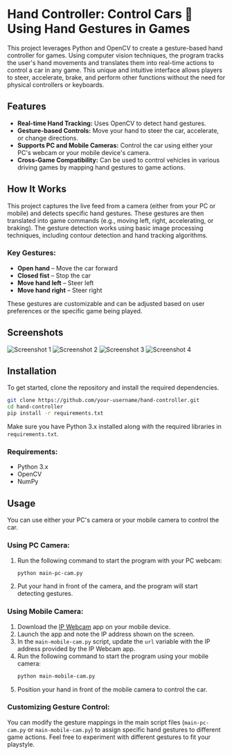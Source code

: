 # Hand Controller: Control Cars 🚗 Using Hand Gestures in Games

This project leverages Python and OpenCV to create a gesture-based hand controller for games. Using computer vision techniques, the program tracks the user's hand movements and translates them into real-time actions to control a car in any game. This unique and intuitive interface allows players to steer, accelerate, brake, and perform other functions without the need for physical controllers or keyboards.

## Features

- **Real-time Hand Tracking:** Uses OpenCV to detect hand gestures.
- **Gesture-based Controls:** Move your hand to steer the car, accelerate, or change directions.
- **Supports PC and Mobile Cameras:** Control the car using either your PC's webcam or your mobile device's camera.
- **Cross-Game Compatibility:** Can be used to control vehicles in various driving games by mapping hand gestures to game actions.

## How It Works

This project captures the live feed from a camera (either from your PC or mobile) and detects specific hand gestures. These gestures are then translated into game commands (e.g., moving left, right, accelerating, or braking). The gesture detection works using basic image processing techniques, including contour detection and hand tracking algorithms.

### Key Gestures:
- **Open hand** – Move the car forward
- **Closed fist** – Stop the car
- **Move hand left** – Steer left
- **Move hand right** – Steer right

These gestures are customizable and can be adjusted based on user preferences or the specific game being played.

## Screenshots

![Screenshot 1](https://github.com/aviralgarg05/PyVerse/blob/main/Machine_Learning/Hand%20Game%20Controller/W_Key_Binding.png?raw=true)
![Screenshot 2](https://github.com/aviralgarg05/PyVerse/blob/main/Machine_Learning/Hand%20Game%20Controller/S_Key_Binding.png?raw=true)
![Screenshot 3](https://github.com/aviralgarg05/PyVerse/blob/main/Machine_Learning/Hand%20Game%20Controller/A_Key_Binding.png?raw=true)
![Screenshot 4](https://github.com/aviralgarg05/PyVerse/blob/main/Machine_Learning/Hand%20Game%20Controller/D_Key_Binding.png?raw=true)



## Installation

To get started, clone the repository and install the required dependencies.

```bash
git clone https://github.com/your-username/hand-controller.git
cd hand-controller
pip install -r requirements.txt
```

Make sure you have Python 3.x installed along with the required libraries in `requirements.txt`. 

### Requirements:

- Python 3.x
- OpenCV
- NumPy

## Usage

You can use either your PC's camera or your mobile camera to control the car. 

### Using PC Camera:
1. Run the following command to start the program with your PC webcam:
    ```bash
    python main-pc-cam.py
    ```
2. Put your hand in front of the camera, and the program will start detecting gestures.

### Using Mobile Camera:
1. Download the [IP Webcam](https://play.google.com/store/apps/details?id=com.pas.webcam) app on your mobile device.
2. Launch the app and note the IP address shown on the screen.
3. In the `main-mobile-cam.py` script, update the `url` variable with the IP address provided by the IP Webcam app.
4. Run the following command to start the program using your mobile camera:
    ```bash
    python main-mobile-cam.py
    ```
5. Position your hand in front of the mobile camera to control the car.

### Customizing Gesture Control:
You can modify the gesture mappings in the main script files (`main-pc-cam.py` or `main-mobile-cam.py`) to assign specific hand gestures to different game actions. Feel free to experiment with different gestures to fit your playstyle.
